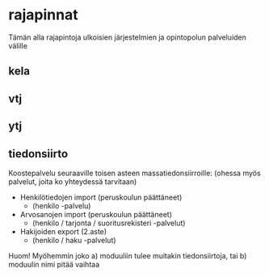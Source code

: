 # rajapinnat #

Tämän alla rajapintoja ulkoisien järjestelmien ja opintopolun palveluiden välille

## kela ##

## vtj ##

## ytj ##

## tiedonsiirto ##

Koostepalvelu seuraaville toisen asteen massatiedonsiirroille:
(ohessa myös palvelut, joita ko yhteydessä tarvitaan)

 * Henkilötiedojen import (peruskoulun päättäneet)
    * (henkilo -palvelu)
 * Arvosanojen import (peruskoulun päättäneet)
    * (henkilo / tarjonta / suoritusrekisteri -palvelut)
 * Hakijoiden export (2.aste)
    * (henkilo / haku -palvelut)

Huom! Myöhemmin joko a) moduuliin tulee muitakin tiedonsiirtoja, tai b) moduulin nimi pitää vaihtaa

